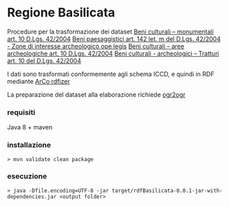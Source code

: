 
# Regione Basilicata
Procedure per la trasformazione dei dataset 
[Beni culturali – monumentali art. 10 D.Lgs. 42/2004](http://rsdi.regione.basilicata.it/Catalogo/srv/ita/search?hl=ita#|r_basili:51432cdd:160eb042aef:3aa6)
[Beni paesaggistici art. 142 let. m del D.Lgs. 42/2004 - Zone di interesse archeologico ope legis](http://rsdi.regione.basilicata.it/Catalogo/srv/ita/search?hl=ita#|r_basili:5f2f287a:1736b6720a2:-4d7)
[Beni culturali – aree archeologiche art. 10 D.Lgs. 42/2004](http://rsdi.regione.basilicata.it/Catalogo/srv/ita/search?hl=ita#|r_basili:-25220c81:1622a02a615:2e32)
[Beni culturali - archeologici – Tratturi art. 10 del D.Lgs. 42/2004](http://rsdi.regione.basilicata.it/Catalogo/srv/ita/search?hl=ita#|r_basili:4ce48b8:1667da44185:3f77)

I dati sono trasformati conformemente agli schema ICCD, e quindi in RDF mediante [ArCo rdfizer](https://github.com/oibaf/ArCo/tree/1.2/ArCo-release/rdfizer)

La preparazione del dataset alla elaborazione richiede [ogr2ogr](https://gdal.org/programs/ogr2ogr.html)

### requisiti
Java 8 + maven

### installazione
`> mvn validate clean package`

### esecuzione
`> java -Dfile.encoding=UTF-8 -jar target/rdfBasilicata-0.0.1-jar-with-dependencies.jar <output folder>`


